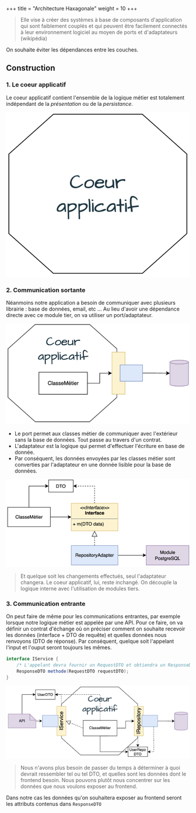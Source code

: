 +++
title = "Architecture Haxagonale"
weight = 10
+++

> Elle vise à créer des systèmes à base de composants d'application qui sont faiblement couplés et qui peuvent être facilement connectés à leur environnement logiciel au moyen de ports et d'adaptateurs (wikipédia)

On souhaite éviter les dépendances entre les couches. 

## Construction
### 1. Le coeur applicatif 

Le coeur applicatif contient l'ensemble de la logique métier est totalement indépendant de la *présentation* ou de la *persistance*.

![Alt text](images/hexa1.png?width=15pc)

### 2. Communication sortante
Néanmoins notre application a besoin de communiquer avec plusieurs librairie : base de données, email, etc ...
Au lieu d'avoir une dépendance directe avec ce module tier, on va utiliser un port/adaptateur.

![Alt text](images/hexa2.png?width=30pc)

- Le port permet aux classes métier de communiquer avec l'extérieur sans la base de données. Tout passe au travers d'un contrat.
- L'adaptateur est la logique qui permet d'effectuer l'écriture en base de donnée.
- Par conséquent, les données envoyées par les classes métier sont converties par l'adaptateur en une donnée lisible pour la base de données.

![Alt text](images/hexa3.png?width=40pc)

> Et quelque soit les changements effectués, seul l'adaptateur changera. Le coeur applicatif, lui, reste inchangé. On découple la logique interne avec l'utilisation de modules tiers.

### 3. Communication entrante

On peut faire de même pour les communications entrantes, par exemple lorsque notre logique métier est appelée par une API.
Pour ce faire, on va définir un contrat d'échange où on préciser comment on souhaite recevoir les données (interface + DTO de requête) et quelles données nous renvoyons (DTO de réponse). Par conséquent, quelque soit l'appelant l'input et l'ouput seront toujours les mêmes.

```java
interface IService {
    /* L'appelant devra fournir un RequestDTO et obtiendra un ResponseDTO */
    ResponseDTO methode(RequestDTO requestDTO);
}
```

![Alt text](images/hexa4.png)

> Nous n'avons plus besoin de passer du temps à déterminer à quoi devrait ressembler tel ou tel DTO, et quelles sont les données dont le frontend besoin. Nous pouvons plutôt nous concentrer sur les données que nous voulons exposer au frontend. 

Dans notre cas les données qu'on souhaitera exposer au frontend seront les attributs contenus dans `ResponseDTO`